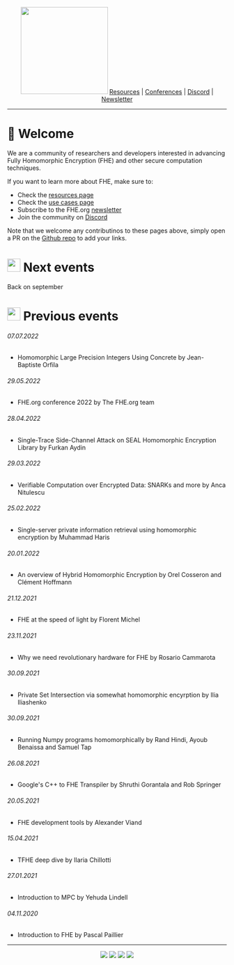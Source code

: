 <!-- Header links -->
<p align="center">
  <img width="200" src="https://user-images.githubusercontent.com/5758427/180978488-db825482-5a58-4c7c-9589-c494a6f0be04.png"> 
  <a href="#">Resources</a> | <a href="#">Conferences</a> | <a href="#">Discord</a> | <a href="#">Newsletter</a> 
</p>
<hr/>
<!-- /Header links -->

# 👋 Welcome
  
<p>We are a community of researchers and developers interested in advancing Fully Homomorphic Encryption (FHE) and other secure computation techniques.</p>

<p>If you want to learn more about FHE, make sure to:</p>

- Check the <a href="https://github.com/FHE-org/fhe-org/blob/main/RESOURCES.md">resources page</a>
- Check the <a href="https://github.com/FHE-org/fhe-org/blob/main/FHE-USE-CASES.md">use cases page</a>
- Subscribe to the FHE.org <a href="https://fheorg.substack.com/">newsletter</a>
- Join the community on <a href="https://discord.fhe.org" target="_blank">Discord</a>

Note that we welcome any contributinos to these pages above, simply open a PR on the <a href="https://github.com/fhe-org">Github repo</a> to add your links.

# <img src="https://user-images.githubusercontent.com/5758427/185471545-dd2e486f-cbdc-41eb-befa-9480a603b5ed.png" width="30px"> Next events
Back on september

# <img src="https://user-images.githubusercontent.com/5758427/184885295-314a606b-4cfd-49d8-bf44-8e19ea5c666d.png" width="30px"> Previous events

###### 07.07.2022
- Homomorphic Large Precision Integers Using Concrete by Jean-Baptiste Orfila

###### 29.05.2022
- FHE.org conference 2022 by The FHE.org team

###### 28.04.2022
- Single-Trace Side-Channel Attack on SEAL Homomorphic Encryption Library by Furkan Aydin

###### 29.03.2022
- Verifiable Computation over Encrypted Data: SNARKs and more by Anca Nitulescu

###### 25.02.2022
- Single-server private information retrieval using homomorphic encryption by Muhammad Haris

###### 20.01.2022
- An overview of Hybrid Homomorphic Encryption by Orel Cosseron and Clément Hoffmann

###### 21.12.2021
- FHE at the speed of light by Florent Michel

###### 23.11.2021
- Why we need revolutionary hardware for FHE by Rosario Cammarota

###### 30.09.2021
- Private Set Intersection via somewhat homomorphic encyrption by Ilia Iliashenko

###### 30.09.2021
- Running Numpy programs homomorphically by Rand Hindi, Ayoub Benaissa and Samuel Tap

###### 26.08.2021
- Google's C++ to FHE Transpiler by Shruthi Gorantala and Rob Springer

###### 20.05.2021
- FHE development tools by Alexander Viand

###### 15.04.2021
- TFHE deep dive by Ilaria Chillotti

###### 27.01.2021
- Introduction to MPC by Yehuda Lindell

###### 04.11.2020
- Introduction to FHE by Pascal Paillier

<!-- Footer links -->
<hr/>
<p align="center">
<a href="https://zamafhe.substack.com"><img src="https://img.shields.io/badge/Subscribe-to%20Newsletter-blue"></a>
<a href="https://twitter.com/fhe_org"><img src="https://img.shields.io/badge/Follow-on%20Twitter-%2300acee"></a>
<a href="https://discord.fhe.org"><img src="https://img.shields.io/badge/Join-Discord%20server-%237289da"></a>
<a href="https://www.meetup.com/fhe-org"><img src="https://img.shields.io/badge/Register-on%20Meetup-%23e51937"></a>
</p>
<!-- /Footer links -->
